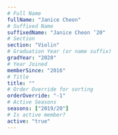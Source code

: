 ```yaml
---
# Full Name
fullName: "Janice Cheon"
# Suffixed Name
suffixedName: "Janice Cheon ’20"
# Section
section: "Violin"
# Graduation Year (or name suffix)
gradYear: "2020"
# Year Joined
memberSince: "2016"
# Title
title: ""
# Order Override for sorting
orderOverride: "-1"
# Active Seasons
seasons: ["2019/20"]
# Is active member?
active: "true"
---
```


